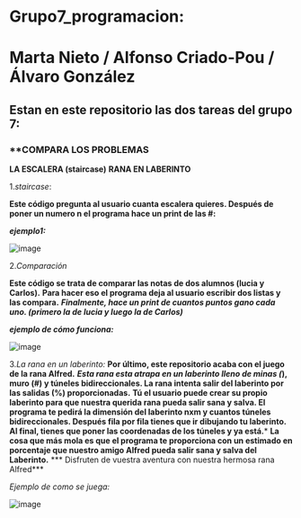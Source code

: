 # Grupo7_programacion:
# Marta Nieto / Alfonso Criado-Pou / Álvaro González
## Estan en este repositorio las dos tareas del grupo 7:
### **COMPARA LOS PROBLEMAS
**LA ESCALERA (staircase)**
**RANA EN LABERINTO**

1.*staircase*:

**Este código pregunta al usuario cuanta escalera quieres. Después de poner un numero n el programa hace un print de las #:** 

***ejemplo1:***

![image](https://github.com/Alfonso18Feb/Grupo7_programacion/assets/146075356/38a67053-b04a-433a-878e-38c5e4607d7a)


2.*Comparación*

**Este código se trata de comparar las notas de dos alumnos (lucia y Carlos).**
**Para hacer eso el programa deja al usuario escribir dos listas y las compara.** 
***Finalmente, hace un print de cuantos puntos gano cada uno. (primero la de lucia y luego la de Carlos)***

***ejemplo de cómo funciona:***

![image](https://github.com/Alfonso18Feb/Grupo7_programacion/assets/146075356/b74bcaac-3830-4143-a4e9-9bbd97986a17)


3.*La rana en un laberinto:*
**Por último, este repositorio acaba con el juego de la rana Alfred.**
***Esta rana esta atrapa en un laberinto lleno de minas (*), muro (#) y túneles bidireccionales. La rana intenta salir del laberinto por las salidas (%) proporcionadas.**
**Tú el usuario puede crear su propio laberinto para que nuestra querida rana pueda salir sana y salva. El programa te pedirá la dimensión del laberinto nxm y cuantos túneles bidireccionales. Después fila por fila tienes que ir dibujando tu laberinto. Al final, tienes que poner las coordenadas de los túneles y ya está.***
**La cosa que más mola es que el programa te proporciona con un estimado en porcentaje que nuestro amigo Alfred pueda salir sana y salva del Laberinto.**
*** Disfruten de vuestra aventura con nuestra hermosa rana Alfred***

*Ejemplo de como se juega:*

![image](https://github.com/Alfonso18Feb/Grupo7_programacion/assets/146075356/8e9a3c1c-4cc7-44c3-b2ba-d312a4b44854)
